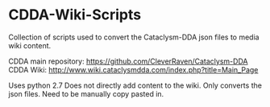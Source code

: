 # CDDA-Wiki-Scripts
Collection of scripts used to convert the Cataclysm-DDA json files to media wiki content.

CDDA main repository: https://github.com/CleverRaven/Cataclysm-DDA
CDDA Wiki: http://www.wiki.cataclysmdda.com/index.php?title=Main_Page

Uses python 2.7
Does not directly add content to the wiki. Only converts the json files. Need to be manually copy pasted in.